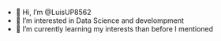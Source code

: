 - 👋 Hi, I’m @LuisUP8562
- 👀 I’m interested in Data Science and develompment
- 🌱 I’m currently learning my interests than before I mentioned

<!---
LuisUP8562/LuisUP8562 is a ✨ special ✨ repository because its `README.md` (this file) appears on your GitHub profile.
You can click the Preview link to take a look at your changes.
--->
